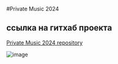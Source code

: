 #Private Music 2024

## ссылка на гитхаб проекта

[Private Music 2024 repository](https://github.com/Alexandr-77/Private-Music__2024)

![image](./img/header/header-img.jpg")
